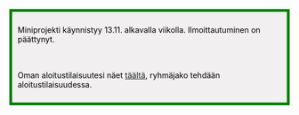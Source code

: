 <div style="color:black; border-style: solid; border-width: thick; border-color: green; padding: 10px; margin-bottom: 15px; padding: 10px; background-color: #F1EFEF;">

Miniprojekti käynnistyy 13.11. alkavalla viikolla. Ilmoittautuminen on päättynyt.

<br /><br />
Oman aloitustilaisuutesi näet <a href='/ryhmajako'>täältä</a>, ryhmäjako tehdään aloitustilaisuudessa.

</div>